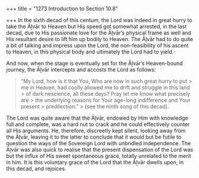 +++
title = "1273 Introduction to Section 10.8"

+++
In the sixth decad of this centum, the Lord was indeed in great hurry to take the Āḻvār to Heaven but His speed got somewhat arrested, in the last decad, due to His passionate love for the Āḻvār’s physical frame as well and His resultant desire to lift him up bodily to Heaven. The Āḻvār had to do quite a bit of talking and impress upon the Lord, the non-feasibility of his ascent to Heaven, in this physical body and ultimately the Lord had to yield.

And now, when the stage is eventually set for the Āḻvār’s Heaven-bound journey, the Āḻvār intercepts and accosts the Lord as follows:

> “My Lord, how is it that You, Who are now in such great hurry to put > me in Heaven, had coolly allowed me to drift and struggle in this land > of dark nescience, all these days? Pray let me know what precisely are > the underlying reasons for Your age-long indifference and Your present > predilection.” >
> (see the ninth song of this decad).

The Lord was quite aware that the Āḻvār, endowed by Him with knowledge full and complete, was a hard nut to crack and he could effectively counter all His arguments. He, therefore, discreetly kept silent, looking away from the Āḻvār, leaving it to the latter to conclude that it would but be futile to question the ways of the Sovereign Lord with unbridled independence. The Āḻvār was also quick to realise that the present dispensation of the Lord was but the influx of His sweet spontaneous grace, totally unrelated to the merit in him. It is this voluntary grace of the Lord that the Āḻvār dwells upon, in this decad, and rejoices.


